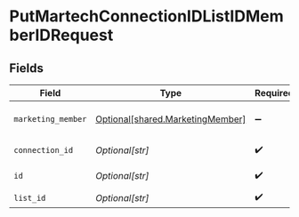 # PutMartechConnectionIDListIDMemberIDRequest


## Fields

| Field                                                                          | Type                                                                           | Required                                                                       | Description                                                                    |
| ------------------------------------------------------------------------------ | ------------------------------------------------------------------------------ | ------------------------------------------------------------------------------ | ------------------------------------------------------------------------------ |
| `marketing_member`                                                             | [Optional[shared.MarketingMember]](undefined/models/shared/marketingmember.md) | :heavy_minus_sign:                                                             | A member represents a person                                                   |
| `connection_id`                                                                | *Optional[str]*                                                                | :heavy_check_mark:                                                             | ID of the connection                                                           |
| `id`                                                                           | *Optional[str]*                                                                | :heavy_check_mark:                                                             | ID of the Member                                                               |
| `list_id`                                                                      | *Optional[str]*                                                                | :heavy_check_mark:                                                             | ID of the list                                                                 |